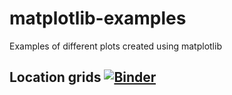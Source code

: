 # matplotlib-examples
Examples of different plots created using matplotlib 

## Location grids [![Binder](https://mybinder.org/badge_logo.svg)](https://mybinder.org/v2/gh/edithvillegas/matplotlib-examples/HEAD?filepath=%2Fnotebooks%2Flocation_grids.ipynb)

